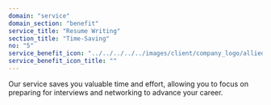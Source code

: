 ```yaml
---
domain: "service"
domain_section: "benefit"
service_title: "Resume Writing"
section_title: "Time-Saving"
no: "5"
service_benefit_icon: "../../../../../images/client/company_logo/allied-marketing.png"
service_benefit_icon_title: ""
---
```


Our service saves you valuable time and effort, allowing you to focus on preparing for interviews and networking to advance your career.
